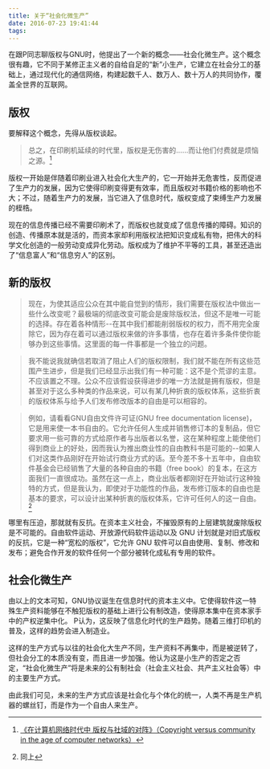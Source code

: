 ```yaml
---
title: 关于“社会化微生产”
date: 2016-07-23 19:41:44
tags: 
---
```


 在跟P同志聊版权与GNU时，他提出了一个新的概念——社会化微生产。这个概念很有趣，它不同于某修正主义者的自给自足的“新”小生产，它建立在社会分工的基础上，通过现代化的通信网络，构建起数千人、数万人、数十万人的共同协作，覆盖全世界的互联网。

## 版权 ##

要解释这个概念，先得从版权谈起。

>总之，在印刷机延续的时代里，版权是无伤害的……而让他们付费就是烦恼之源。[^1]

版权一开始是伴随着印刷业进入社会化大生产的，它一开始并无危害性，反而促进了生产力的发展，因为它使得印刷变得更有效率，而且版权对书籍价格的影响也不大；不过，随着生产力的发展，当它进入了信息时代，版权变成了束缚生产力发展的桎梏。

现在的信息传播已经不需要印刷术了，而版权也就变成了信息传播的障碍。知识的创造、传播原本就是活的，而资本家却利用版权法把知识变成私有物，把伟大的科学文化创造的一般劳动变成异化劳动。版权成为了维护不平等的工具，甚至还造出了“信息富人”和“信息穷人”的区别。

## 新的版权 ##

>现在，为使其适应公众在其中能自觉到的情形，我们需要在版权法中做出一些什么改变呢？最极端的彻底改变可能会是废除版权法，但这不是唯一可能的选择。存在着各种情形--在其中我们都能削弱版权的权力，而不用完全废除它，因为存在着可以通过版权来做的许多事情，也存在着许多条件使你能够办到这些事情。这里面的每一件事都是一个独立的问题。

>我不能说我就确信若取消了阻止人们的版权限制，我们就不能在所有这些范围产生进步，但是我们已经显示出我们有一种可能：这不是个荒谬的主意。不应该置之不理。公众不应该假设获得进步的唯一方法就是拥有版权，但是甚至对于这么多种类的作品来说，可以有某几种折衷的版权体系，这些折衷的版权体系与给予人们发布修改版本的自由是可以相容的。

>例如，请看看GNU自由文件许可证(GNU free documentation license)，它是用来使一本书自由的。它允许任何人生成并销售修订本的复制品，但它要求用一些可靠的方式给原作者与出版者以名誉，这在某种程度上能使他们得到商业上的好处，因而我认为推出商业性的自由教科书是可能的--如果人们对这类作品刚好在开始试行商业方式的话。至今差不多十五年中，自由软件基金会已经销售了大量的各种自由的书籍（free book）的复本，在这方面我们一直很成功。虽然在这一点上，商业出版者都刚好在开始试行这种独特的方式，但是我认为，即使对于功能性的作品，发布修订版本的自由也是基本的要求，可以设计出某种折衷的版权体系，它许可任何人的这一自由。[^2]

哪里有压迫，那就就有反抗。在资本主义社会，不摧毁原有的上层建筑就废除版权是不可能的。自由软件运动、开放源代码软件运动以及 GNU 计划就是对旧式版权的反抗，它是一种“宽松的版权”，它允许 GNU 软件可以自由使用、复制、修改和发布；避免合作开发的软件任何一个部分被转化成私有专用的软件。

## 社会化微生产 ##

由以上的文本可知，GNU协议诞生在信息时代的资本主义中。它使得软件这一特殊生产资料能够在不触犯版权的基础上进行公有制改造，使得原本集中在资本家手中的产权逆集中化。 P认为，这反映了信息化时代的生产趋势。随着三维打印机的普及，这样的趋势会进入制造业。

这样的生产方式与以往的社会化大生产不同，生产资料不再集中，而是被逆转了，但社会分工的本质没有变，而且进一步加强。他认为这是小生产的否定之否定，“社会化微生产”将是未来的公有制社会（社会主义社会、共产主义社会等）中的主要生产方式。

由此我们可见，未来的生产方式应该是社会化与个体化的统一，人类不再是生产机器的螺丝钉，而是作为一个自由人来生产。

[^1]:[《在计算机网络时代中 版权与社域的对阵》（Copyright versus community in the age of computer networks）](/kyvx.github.io/2016/08/07/%E5%9C%A8%E8%AE%A1%E7%AE%97%E6%9C%BA%E7%BD%91%E7%BB%9C%E6%97%B6%E4%BB%A3%E4%B8%AD%E7%89%88%E6%9D%83%E4%B8%8E%E7%A4%BE%E5%9F%9F%E7%9A%84%E5%AF%B9%E9%98%B5/)

[^2]:同上
